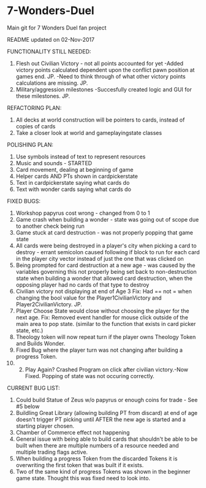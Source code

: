 # 7-Wonders-Duel
Main git for 7 Wonders Duel fan project

README updated on 02-Nov-2017

FUNCTIONALITY STILL NEEDED:
1. Flesh out Civilian Victory - not all points accounted for yet
    -Added victory points calculated dependent upon the conflict pawn position at games end. JP.
    -Need to think through of what other victory points calculations are missing. JP. 
2. Military/aggression milestones
    -Succesfully created logic and GUI for these milestones. JP. 


REFACTORING PLAN:
1. All decks at world construction will be pointers to cards, instead of copies of cards
2. Take a closer look at world and gameplayingstate classes

POLISHING PLAN:
1. Use symbols instead of text to represent resources
2. Music and sounds - STARTED
3. Card movement, dealing at beginning of game
4. Helper cards AND PTs shown in cardpickerstate
5. Text in cardpickerstate saying what cards do
6. Text with wonder cards saying what cards do

FIXED BUGS:
1. Workshop papyrus cost wrong - changed from 0 to 1
2. Game crash when building a wonder - state was going out of scope due to another check being run
3. Game stuck at card destruction - was not properly popping that game state
4. All cards were being destroyed in a player's city when picking a card to destroy - errant semicolon caused following if block to run for each card in the player city vector instead of just the one that was clicked on
5. Being prompted for card destruction at a new age - was caused by the variables governing this not properly being set back to non-destruction state when building a wonder that allowed card destruction, when the opposing player had no cards of that type to destroy
6. Civilian victory not displaying at end of Age 3
    Fix: Had == not = when changing the bool value for the Player1CivilianVictory and  Player2CivilianVictory. JP.
7. Player Choose State would close without choosing the player for the next age. 
    Fix: Removed event handler for mouse click outside of the main area to pop state. (similar to the function that exists in 
    card picker state, etc.)
8. Theology token will now repeat turn if the player owns Theology Token and Builds Wonder.
9. Fixed Bug where the player turn was not changing after building a progress Token.
10. 2. Play Again? Crashed Program on click after civilian victory.-Now Fixed. Popping of state was not occuring correctly. 

CURRENT BUG LIST:

1. Could build Statue of Zeus w/o papyrus or enough coins for trade - See #5 below
2. Buildling Great Library (allowing building PT from discard) at end of age doesn't trigger PT picking until AFTER the new age is started and a starting player chosen.
3. Chamber of Commerce effect not happening
4. General issue with being able to build cards that shouldn't be able to be built when there are multiple numbers of a resource needed and multiple trading flags active.
5. When building a progress Token from the discarded Tokens it is overwriting the first token that was built if it exists.
6. Two of the same kind of progress Tokens was shown in the beginner game state. Thought this was fixed need to look into.

